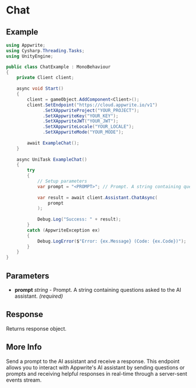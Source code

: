 # Chat

## Example

```csharp
using Appwrite;
using Cysharp.Threading.Tasks;
using UnityEngine;

public class ChatExample : MonoBehaviour
{
    private Client client;
    
    async void Start()
    {
        client = gameObject.AddComponent<Client>();
        client.SetEndpoint("https://cloud.appwrite.io/v1")
              .SetXAppwriteProject("YOUR_PROJECT");
              .SetXAppwriteKey("YOUR_KEY");
              .SetXAppwriteJWT("YOUR_JWT");
              .SetXAppwriteLocale("YOUR_LOCALE");
              .SetXAppwriteMode("YOUR_MODE");
        
        await ExampleChat();
    }
    
    async UniTask ExampleChat()
    {
        try
        {
            // Setup parameters
            var prompt = "<PROMPT>"; // Prompt. A string containing questions asked to the AI assistant.
            
            var result = await client.Assistant.ChatAsync(
                prompt
            );
            
            Debug.Log("Success: " + result);
        }
        catch (AppwriteException ex)
        {
            Debug.LogError($"Error: {ex.Message} (Code: {ex.Code})");
        }
    }
}
```

## Parameters

- **prompt** *string* - Prompt. A string containing questions asked to the AI assistant. *(required)*

## Response

Returns response object.
## More Info

Send a prompt to the AI assistant and receive a response. This endpoint allows you to interact with Appwrite&#039;s AI assistant by sending questions or prompts and receiving helpful responses in real-time through a server-sent events stream. 
